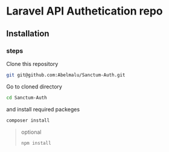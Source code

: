 #  Laravel API Authetication repo


## Installation 
### steps 
Clone this repository
``` bash 
git git@github.com:Abelmalu/Sanctum-Auth.git 
```
Go to cloned directory
```bash 
cd Sanctum-Auth
```
and install required packeges
```bash
composer install 
```
>optional 
>```bash
>npm install
>```
